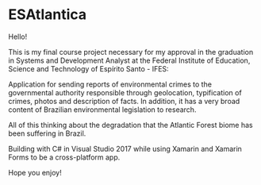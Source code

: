 # ESAtlantica

Hello!

This is my final course project necessary for my approval in the graduation in Systems and Development Analyst at the Federal Institute of Education, Science and Technology of Espírito Santo - IFES:

Application for sending reports of environmental crimes to the governmental authority responsible through geolocation, typification of crimes, photos and description of facts.
In addition, it has a very broad content of Brazilian environmental legislation to research.

All of this thinking about the degradation that the Atlantic Forest biome has been suffering in Brazil.

Building with C# in Visual Studio 2017 while using Xamarin and Xamarin Forms to be a cross-platform app.

Hope you enjoy!
